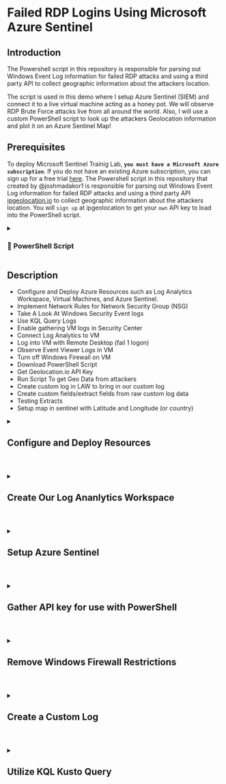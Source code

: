 # Failed RDP Logins Using Microsoft Azure Sentinel

## Introduction
The Powershell script in this repository is responsible for parsing out Windows Event Log information for failed RDP attacks and using a third party API to collect geographic information about the attackers location.

The script is used in this demo where I setup Azure Sentinel (SIEM) and connect it to a live virtual machine acting as a honey pot. We will observe RDP Brute Force attacks live from all around the world. Also, I will use a custom PowerShell script to look up the attackers Geolocation information and plot it on an Azure Sentinel Map!

## Prerequisites

To deploy Microsoft Sentinel Trainig Lab, **`you must have a Microsoft Azure subscription`**. If you do not have an existing Azure subscription, you can sign up for a free trial [here](https://azure.microsoft.com/free/).
The Powershell script in this repository that created by @joshmadakor1 is responsible for parsing out Windows Event Log information for failed RDP attacks and using a third party API [ipgeolocation.io](https://ipgeolocation.io/) to collect geographic information about the attackers location. You will `sign up` at ipgeolocation to get your `own` API key to load into the PowerShell script. 

<details>
 <summary><h3> 📜 PowerShell Script </h3></summary> 
 
```powershell 
# Get API key from here: https://ipgeolocation.io/
$API_KEY      = "d4600b4efdef42b39828f5155041a457"
$LOGFILE_NAME = "failed_rdp.log"
$LOGFILE_PATH = "C:\ProgramData\$($LOGFILE_NAME)"

# This filter will be used to filter failed RDP events from Windows Event Viewer
$XMLFilter = @'
<QueryList> 
   <Query Id="0" Path="Security">
         <Select Path="Security">
              *[System[(EventID='4625')]]
          </Select>
    </Query>
</QueryList> 
'@

<#
    This function creates a bunch of sample log files that will be used to train the
    Extract feature in Log Analytics workspace. If you don't have enough log files to
    "train" it, it will fail to extract certain fields for some reason -_-.
    We can avoid including these fake records on our map by filtering out all logs with
    a destination host of "samplehost"
#>
Function write-Sample-Log() {
    "latitude:47.91542,longitude:-120.60306,destinationhost:samplehost,username:fakeuser,sourcehost:24.16.97.222,state:Washington,country:United States,label:United States - 24.16.97.222,timestamp:2021-10-26 03:28:29" | Out-File $LOGFILE_PATH -Append -Encoding utf8
    "latitude:-22.90906,longitude:-47.06455,destinationhost:samplehost,username:lnwbaq,sourcehost:20.195.228.49,state:Sao Paulo,country:Brazil,label:Brazil - 20.195.228.49,timestamp:2021-10-26 05:46:20" | Out-File $LOGFILE_PATH -Append -Encoding utf8
    "latitude:52.37022,longitude:4.89517,destinationhost:samplehost,username:CSNYDER,sourcehost:89.248.165.74,state:North Holland,country:Netherlands,label:Netherlands - 89.248.165.74,timestamp:2021-10-26 06:12:56" | Out-File $LOGFILE_PATH -Append -Encoding utf8
    "latitude:40.71455,longitude:-74.00714,destinationhost:samplehost,username:ADMINISTRATOR,sourcehost:72.45.247.218,state:New York,country:United States,label:United States - 72.45.247.218,timestamp:2021-10-26 10:44:07" | Out-File $LOGFILE_PATH -Append -Encoding utf8
    "latitude:33.99762,longitude:-6.84737,destinationhost:samplehost,username:AZUREUSER,sourcehost:102.50.242.216,state:Rabat-Salé-Kénitra,country:Morocco,label:Morocco - 102.50.242.216,timestamp:2021-10-26 11:03:13" | Out-File $LOGFILE_PATH -Append -Encoding utf8
    "latitude:-5.32558,longitude:100.28595,destinationhost:samplehost,username:Test,sourcehost:42.1.62.34,state:Penang,country:Malaysia,label:Malaysia - 42.1.62.34,timestamp:2021-10-26 11:04:45" | Out-File $LOGFILE_PATH -Append -Encoding utf8
    "latitude:41.05722,longitude:28.84926,destinationhost:samplehost,username:AZUREUSER,sourcehost:176.235.196.111,state:Istanbul,country:Turkey,label:Turkey - 176.235.196.111,timestamp:2021-10-26 11:50:47" | Out-File $LOGFILE_PATH -Append -Encoding utf8
    "latitude:55.87925,longitude:37.54691,destinationhost:samplehost,username:Test,sourcehost:87.251.67.98,state:null,country:Russia,label:Russia - 87.251.67.98,timestamp:2021-10-26 12:13:45" | Out-File $LOGFILE_PATH -Append -Encoding utf8
    "latitude:52.37018,longitude:4.87324,destinationhost:samplehost,username:AZUREUSER,sourcehost:20.86.161.127,state:North Holland,country:Netherlands,label:Netherlands - 20.86.161.127,timestamp:2021-10-26 12:33:46" | Out-File $LOGFILE_PATH -Append -Encoding utf8
    "latitude:17.49163,longitude:-88.18704,destinationhost:samplehost,username:Test,sourcehost:45.227.254.8,state:null,country:Belize,label:Belize - 45.227.254.8,timestamp:2021-10-26 13:13:25" | Out-File $LOGFILE_PATH -Append -Encoding utf8
    "latitude:-55.88802,longitude:37.65136,destinationhost:samplehost,username:Test,sourcehost:94.232.47.130,state:Central Federal District,country:Russia,label:Russia - 94.232.47.130,timestamp:2021-10-26 14:25:33" | Out-File $LOGFILE_PATH -Append -Encoding utf8
}

# This block of code will create the log file if it doesn't already exist
if ((Test-Path $LOGFILE_PATH) -eq $false) {
    New-Item -ItemType File -Path $LOGFILE_PATH
    write-Sample-Log
}

# Infinite Loop that keeps checking the Event Viewer logs.
while ($true)
{
    
    Start-Sleep -Seconds 1
    # This retrieves events from Windows EVent Viewer based on the filter
    $events = Get-WinEvent -FilterXml $XMLFilter -ErrorAction SilentlyContinue
    if ($Error) {
        #Write-Host "No Failed Logons found. Re-run script when a login has failed."
    }

    # Step through each event collected, get geolocation
    #    for the IP Address, and add new events to the custom log
    foreach ($event in $events) {


        # $event.properties[19] is the source IP address of the failed logon
        # This if-statement will proceed if the IP address exists (>= 5 is arbitrary, just saying if it's not empty)
        if ($event.properties[19].Value.Length -ge 5) {

            # Pick out fields from the event. These will be inserted into our new custom log
            $timestamp = $event.TimeCreated
            $year = $event.TimeCreated.Year

            $month = $event.TimeCreated.Month
            if ("$($event.TimeCreated.Month)".Length -eq 1) {
                $month = "0$($event.TimeCreated.Month)"
            }

            $day = $event.TimeCreated.Day
            if ("$($event.TimeCreated.Day)".Length -eq 1) {
                $day = "0$($event.TimeCreated.Day)"
            }
            
            $hour = $event.TimeCreated.Hour
            if ("$($event.TimeCreated.Hour)".Length -eq 1) {
                $hour = "0$($event.TimeCreated.Hour)"
            }

            $minute = $event.TimeCreated.Minute
            if ("$($event.TimeCreated.Minute)".Length -eq 1) {
                $minute = "0$($event.TimeCreated.Minute)"
            }


            $second = $event.TimeCreated.Second
            if ("$($event.TimeCreated.Second)".Length -eq 1) {
                $second = "0$($event.TimeCreated.Second)"
            }

            $timestamp = "$($year)-$($month)-$($day) $($hour):$($minute):$($second)"
            $eventId = $event.Id
            $destinationHost = $event.MachineName# Workstation Name (Destination)
            $username = $event.properties[5].Value # Account Name (Attempted Logon)
            $sourceHost = $event.properties[11].Value # Workstation Name (Source)
            $sourceIp = $event.properties[19].Value # IP Address
        

            # Get the current contents of the Log file!
            $log_contents = Get-Content -Path $LOGFILE_PATH

            # Do not write to the log file if the log already exists.
            if (-Not ($log_contents -match "$($timestamp)") -or ($log_contents.Length -eq 0)) {
            
                # Announce the gathering of geolocation data and pause for a second as to not rate-limit the API
                #Write-Host "Getting Latitude and Longitude from IP Address and writing to log" -ForegroundColor Yellow -BackgroundColor Black
                Start-Sleep -Seconds 1

                # Make web request to the geolocation API
                # For more info: https://ipgeolocation.io/documentation/ip-geolocation-api.html
                $API_ENDPOINT = "https://api.ipgeolocation.io/ipgeo?apiKey=$($API_KEY)&ip=$($sourceIp)"
                $response = Invoke-WebRequest -UseBasicParsing -Uri $API_ENDPOINT

                # Pull Data from the API response, and store them in variables
                $responseData = $response.Content | ConvertFrom-Json
                $latitude = $responseData.latitude
                $longitude = $responseData.longitude
                $state_prov = $responseData.state_prov
                if ($state_prov -eq "") { $state_prov = "null" }
                $country = $responseData.country_name
                if ($country -eq "") {$country -eq "null"}

                # Write all gathered data to the custom log file. It will look something like this:
                #
                "latitude:$($latitude),longitude:$($longitude),destinationhost:$($destinationHost),username:$($username),sourcehost:$($sourceIp),state:$($state_prov), country:$($country),label:$($country) - $($sourceIp),timestamp:$($timestamp)" | Out-File $LOGFILE_PATH -Append -Encoding utf8

                Write-Host -BackgroundColor Black -ForegroundColor Magenta "latitude:$($latitude),longitude:$($longitude),destinationhost:$($destinationHost),username:$($username),sourcehost:$($sourceIp),state:$($state_prov),label:$($country) - $($sourceIp),timestamp:$($timestamp)"
            }
            else {
                # Entry already exists in custom log file. Do nothing, optionally, remove the # from the line below for output
                # Write-Host "Event already exists in the custom log. Skipping." -ForegroundColor Gray -BackgroundColor Black
            }
        }
    }
}
``` 
 
</details>
 
## Description
- Configure and Deploy Azure Resources such as Log Analytics Workspace, Virtual Machines, and Azure Sentinel.
- Implement Network Rules for Network Security Group (NSG)
- Take A Look At Windows Security Event logs
- Use KQL Query Logs
- Enable gathering VM logs in Security Center
- Connect Log Analytics to VM
- Log into VM with Remote Desktop (fail 1 logon)
- Observe Event Viewer Logs in VM
- Turn off Windows Firewall on VM
- Download PowerShell Script
- Get Geolocation.io API Key
- Run Script To get Geo Data from attackers
- Create custom log in LAW to bring in our custom log
- Create custom fields/extract fields from raw custom log data
- Testing Extracts
- Setup map in sentinel with Latitude and Longitude (or country)
  
<details>
 
 <summary> 
  
 ## Configure and Deploy Resources
  
</summary
We will create a Virtual Machine that will be exposed to the internet where people around world will be able to attack it. Bad actors will try to login to this Virtual Machine once they've discovered that it's now online. While creating the Virtual Machine, we will create a new Resource Group as well.
 
We search `Virtual Machine` at top of the page in Azure, and once the page loads will choose the '`+ Create`' button to begin the first steps of creating the virtual machine.
<p align="center"><img src="https://i.imgur.com/CoIAYPA.png" height="70%" width="70%" alt="Create Virtual Machine"/></p>
 
Here we will choose to create a resource group (naming convention here is the name of the labname-rg). We're also selecting the '`East US`' as our preferred region due to resource cost and availability. After the region is selected, we will select the image of Windows 10 pro and the other settings will continue to be set at default. 
<p align="center"><img src="https://i.imgur.com/nZxgZCr.png" height="70%" width="70%" alt="Enter details for Virtual Machine"/></p>

<p align="center"><img src="https://i.imgur.com/35M9M7U.png" height="70%" width="70%" alt"Enter image user name and password"/></p>

Leave the default settings for the inbound port rules that are found below and be sure to check the box for "I confirm I have an eligible Windows 10/11 license with multi-tenant hosting rights."
 
   >**Note**: There will be a validation error message present if this check box is not selected while creating the virtual machine.
 
<p align="center"><img src="https://i.imgur.com/INNWJ1p.png" height="70%" width="70%" alt="Select license checkbox"/></p>
 
In the Networking portion, we will select to change the NIC Network Security Group (NSG) from Basic to Advanced to adjust the inbound rules of the NSG to allow everything into the Virtual Machine.
 
 <p align="center"><img src="https://i.imgur.com/CK6HXdb.png" height="70%" width="70%" alt="Settings for Networking of VM"/></p>
 
 Now, we'll need to remove (select 3 dots to the right of the page) the current default inbound rules on the virtual machine and will adjust them to rules that are most accepting of all traffic so that it can be found by the bad actors.
 <p align="center"><img src="https://i.imgur.com/8uLMfCn.png" heigh="70%" width="70%" alt="Remove Default Inound Rules"></p>
 
 We will select the `'Add an Inbound Rule'` link option and then make a change to the 'Destination port ranges' to an ' * ' as a wildcard to accept anything. Then, we'll select to change the Priority to 100 and make a name change to your liking (DANGER_ANY_IN). You can now select `'Add'` 
 <p align="center"><img src="https://i.imgur.com/i4dgfhu.png" height="70%" width="70%" alt="Create New NSG"/></p>
 Adjusting the inbound rules will appear as follows:
 <pre>
 <b>Source </b>
 any
 <b>Source port ranges </b> 
 * 
 <b>Destination </b>
 any 
 <b>Service </b>
 custom
 <b>Destination port ranges </b>
 *
 <b>Protocol</b>
 any
 <b>Priority</b>
 100</pre>
 
 The added inbound rule with the changes are now reflected here:
 <p align="center"><img src="https://i.imgur.com/XhQYX8n.png" height="100%" width="100%" alt="Updated NSG Inbound Rules"/></p>
 
We will now press 'OK' to move forward. 
Once these have been looked over, we can now select to `'Review + Create'`
<p align="center"><img src="https://i.imgur.com/9VP2ui7.png" height="70%" width="70%" alt="Review Create Virtual Machine"/></p>
 
Validation of Creation of VM --- This is the final step in creating the virtual Machine (VM) and see that it has been validated with a "Pass" and confirms all the details that have been added to the VM as a summary result. 
 <p align="center"><img src="https://i.imgur.com/6baoa2e.png" height="70%" width="70%" alt="Final State for Creating Virtual Machine"/></p>
 
 Select the Create Button
 <p align="center"><img src="https://i.imgur.com/Wb9Ggus.png" height="70%" width="70%" alt="Select Create Button for VM"/></p>
 
 This is the final confirmation displaying the creation of the Virtual Machine 
 <p align="center"><img src="https://i.imgur.com/fjDO3oV.png" height="70%" width="70%" alt="Deployment of VM"/></p>
 
 </details>  
 
 #
 
 <details>
 <summary>
  
## Create Our Log Ananlytics Workspace 
  
 </summary>  
Now, we are going to create our Log Analytics Workspace to receive or ingest logs from the virtual machine such as windows event logs and our custom logs that has geographic information in order to discover where the attackers are located. Our SIEM will be able to connect to the workspace to be able to display the geo-data on the map that will be created later in the lab. 
 
<p align="center"><img src="https://i.imgur.com/1ExWnBV.png" height="70%" width="70%" alt="Create Log Analytics Workspace"/></p>
 
<p align="center"><img src="https://i.imgur.com/Xq0jqhE.png" height="70%" width="70%" alt="Enter Details for Log Analytics Workspace"/></p>
 

 
Next, you will 'Review + Create' the log analytics workspace
<p align="center"><img src="https://i.imgur.com/zEMPI4D.png" height="70%" width="70%" alt="Review + Create LAW"/></p>

<p align="center"><img src="https://i.imgur.com/Gc4bGCG.png" height="70%" width="70%" alt="Create LaW"/></p>

<p align="center"><img src="https://i.imgur.com/YklC74u.png" height="70%" width="70%" alt="Deployment of LaW"/></p>
 
We can now search for 'Defender for Cloud' at the top of the page so that we can enable the ability to gather logs from the Virtual Machine.  
<p align="center"><img src="https://i.imgur.com/ZS8bpZv.png" height="70%" width="70%" alt="Defender for Cloud"/></p>
 
To do so, we will navigate to 'Environment Settings' then select the log analytics workspace that we created previously that is displayed as a selectable option. We will then, select to turn 'Azure Defender On' and then turn <b>OFF</b> 'SQL Servers on Machine'. Once this is done, you will select to '<b> Save </b>'. 
<p align="center"><img src="https://i.imgur.com/v7SNEGs.png" height="70%" width="70%" alt="Pricing & Settings"/></p>
 
Following this, we will select '`Data Collection`' in the left pane and enable '`All Events`' option under store additional raw data - windows securtity events then choose to '**`Save`**'.
<p align="center"><img src="https://i.imgur.com/lKdP5Ah.png" height="70%" width="70%" alt="Select All Events"/></p>
 
We can now go back to our log analytics workspace to connect our Virtual Machine. Search '`Log Analytics Workspace`' and then scroll down to select the Virtual Machine option. You will choose the VM that we created previously then select the chainlink to '`Connect`' the VM to the log analytics workspace. 
 
<p align="center"><img src="https://i.imgur.com/IdHGvQ4.png" height="70%" width="70%" alt="choose workspace"/></p>
<p align="center"><img src="https://i.imgur.com/9mSAa3S.png" height="70%" width="70%" alt="Select Virtual Machine in List"/></p>
 
 Select the Virtual Machine
<p align="center"><img src="https://i.imgur.com/r9xAInL.png" height="70%" width="70%" alt="select vm"/></p>
 
<p align="center"><img src="https://i.imgur.com/zSpANfP.png" height="70%" width="70%" alt="Connect Virtual Machine"/></p>

 </details> 
 
 # 
 
 <details>
 <summary>
 
## Setup Azure Sentinel
 
 </summary> 
We're going to set up Sentinel now that we can visualize the attack data that will display the details of the attackers location. You will do a quick search for `Sentinel` and then select the `Create` button at the top left or the middle of the screen. Then we will select the log analytics workspace (created earlier) that we want to connect to where all of our logs are. Once it's selected you can press the add button at the bottom of the screen.   
 
<p align="center"><img src="https://i.imgur.com/10d9qnu.png" height="70%" width="70%" alt="Sentinel"/></p>

Select **`Add`** here. 
 
<p align="center"><img src="https://i.imgur.com/FZvnWWI.png" height="70%" width="70%" alt="Add Workspace to Sentinel"/></p>

Now, we can go back to the virtual machine to check and see if it is finished connecting and if so, you will choose the VM to select the public IP address that we will be using to connect via Remote Desktop Connect (RDP)
<p align="center"><img src="https://i.imgur.com/zSGiuVw.png" height="70%" width="70%" alt="Public IP address"/></p>

<p align="center"><img src="https://i.imgur.com/jJw15fb.png" height="70%" width="70%" alt="RDP Login"/></p>

Once you successfully authenticate to the virtual machine and are logged in, search for Event Viewer and open the program.

As you can see there are several types of logs Windows Collects:
Application logs, Security Logs, Setup, System, and Forwarded Events.

<p align="center"> <img src="https://i.imgur.com/5AjVv7E.png" height="70%" width="70%" alt="Event Viewer Search"/></p>

<p align="center"> <img src="https://i.imgur.com/OnglJ9P.png" height="70%" width="70%" alt="Event Viewer"/></p>

Our focus in this lab will be on Windows Security events.

Click “`Security`” and observe the events.

As you can see there are several security events in event viewer. Let’s drill into one of these events.

Here, our focus will be event id **4625** for the failed logins. The details that available in the log that is selected are as follows: 
 
<li>Account name</li>
<li>Account domain</li>
<li>Failure reason</li>
<li>Logon process</li>
<li>Authentication package</li>
<li>Log name</li>
<li>Task</li>
<li>Category</li>
<li>Computer</li>
<li>Keywords</li>
<li>Workstation</li>
<li>Source Network Address (IP address)</li>
<li>And more</ul>
<p align="center"> <img src="https://i.imgur.com/KNq7Tmr.png" height="70%" width="70%" alt="Event Viewer 4625 log"/></p>

</details> 

#

<details>
 
<summary> 

## Gather API key for use with PowerShell
 
</summary>  

We will grab the IP address that is found here in Event Viewer that was from the failed login and use that address with <a href="https://ipgeolocation.io/">ipgeolocation.io</a> to get an accurate IP address lookup. This will allow us to plot ou the different attackers on a map. 
<p align="center"> <img src="https://i.imgur.com/Ophfhxt.png" height="70%" width="70%" alt="IP Geolocation"/></p>
There will be a need to disable the firewall on the VM so that it can respond to ICMP echo request so that the bad actors can discover it on the internet.
To do so, we can do a quick search in the virtual machine for 'wf.msc'.
<p align="center"><img src="https://i.imgur.com/GU9z44I.png" height="70%" width="70%" alt="wf msc. screentshot"/></p>
Select windows defender firewall properties
<p align="center"><img src="https://i.imgur.com/MwBKGvY.png" height="70%" width="70%" alt="windows defender firewall"/></p>

</details> 

#

<details> 
 
 <summary> 
  
## Remove Windows Firewall Restrictions

 </summary>
 
Now, select the domain profile tab > firewall state: <b>off</b>. Follow up by selecting the Private Profile > firewall state: <b>Off</b> and then Public Profile > firewall state: <b>Off</b>.
<p align="center"> <img src="https://i.imgur.com/8nwwdH8.png" height="70%" width="70%" alt="Disable Firewall"/></p>

After you've cycled through each of these, you can now select '`Apply`' then press '`OK`'.

We can go to the VM and open PowerShell ISE and this will be where our script will be loaded.
<p align="center"><img src="https://i.imgur.com/Vq5Tmxf.png" height="70%" width="70%" alt="powershell ise screenshot"/></p>

You can use the powershell script listed above or can be found <a href="https://github.com/joshmadakor1/Sentinel-Lab/blob/main/Custom_Security_Log_Exporter.ps1">here</a> by creating a new file inside PowerShell ISE and can name it Log_Exporter. For this script, you will need your own API Key that you can get by signing up for an account at <a href="https://ipgeolocation.io/signup.html">Sign Up</a>.

Without the API key, you will not be able to get the geo data that allows the location of the bad actors to be shown.
So go to your powershell click '`new script`' at the top left of the window and paste the script provided. Be sure to change the API key to your API key that you received when creating your account on ipgeolocation. 

<p align="center"> <img src="https://i.imgur.com/39362oA.png" height="70%" width="70%" alt="PowerShell File Creation"/></p>

 </details> 
 
 #
 <details> 
 <summary>
  
## Create a Custom Log
  
 </summary> 
The next thing that we'll do is create a custom log. We will go to the log analytics workspace and select '`Custom Log`' then choose to add the custom log. To get the log that has been created from the script, we can go to the virtual machine and the path of C:\ProgramData\ and select 'failed_rdp' file so C:\ProgramData\failed_rdp.log. 
<p align="center"> <img src="https://i.imgur.com/5DnQMZm.png" height="70%" width="70%" alt="failed_rdp file"/></p>

The first few lines that are present in the log file displays sample data that will be used. You will go to '`log analytics workspace`' and then select the workspace that we previously created.
<p align="center"><img src="https://i.imgur.com/KdTjnnL.png" height="70%" width="70%" alt="select workspace"/></p>

After choosing the workspace, you will select `'Custom Log'` on the left pane. 

<p align="center"><img src="https://i.imgur.com/jNp2UCm.png" height="25%" width="25%" alt="select custom log"/></p>

Upon the custom log page, you can select the '`+ Add custom log`' button at the top left or the '`Add custom log`' button in the center of the page (there is no preference).
<p align="center"><img src="https://i.imgur.com/maWRcws.png" height="70%" width="70%" alt="add custom log"/></p>

To get the log file, we will go to our virtual machine and copy the logs that are found in failed_rdp and paste them into notepad on our local computer. You can save it to your desktop so that it can be found easily and this can be named failed_rdp.log as well (for ease of search on the local computer).
<p align="center"><img src="https://i.imgur.com/JEZQeYw.png" height="70%" width="70%" alt="add customer log file"/></p>

This is what we will see that gives you an idea of the sampe logs that we will use later to create a query.
<p align="center"><img src="https://i.imgur.com/Tw1cTik.png" height="70%" width="70%" alt="record delimiter"/></p>

The collection path is where the logs will actually live on the VM and remember that the path was "C:\ProgramData\failed_rdp.log" that we will add here. Be sure that the path is correct or the logs will not be collected correctly. 
<p align="center"><img src="https://i.imgur.com/DqVb7o9.png" height="70%" width="70%" alt="collection path"/></p>

Here we'll create your custom name and a description of what the log will do. An example here could be "Log will gather details about the location and users that failed to login into RDP".
<p align="center"><img src="https://i.imgur.com/AzEEZS9.png" height="70%" width="70%" alt="details for log"/></p>

Review + Create will be the final steps here for the custom log and it gives you an overview of what you've just created in case you want to go back and make adjustments or necessary changes. 
<p align="center"><img src="https://i.imgur.com/hOtyCXB.png" height="70%" width="70%" alt="review + create custom log"/></p>

 </details> 
 
 #
 <details> 
 <summary> 
  
## Utilize KQL Kusto Query
  
 </summary> 
 
Since the custom log has been established, we can go to '`Logs`' on the left pane and we will enter "`FAILED_RDP_WITH_GEO_CL`" in the Kusto Query Language (KQL) field.

A Kusto query is a read-only request to process data and return results. The request is stated in plain text, using a data-flow model that is easy to read, author, and automate. Kusto queries are made of one or more query statements. (learn more [here](https://learn.microsoft.com/en-us/azure/data-explorer/kusto/query/)) 

Here is an example for <b> SecurityEvent</b> of failed log in attempts <b> where</b> the EventID *#4625#* </b>:
```elm
SecurityEvent
| where EventID == 4625
```
 
In the raw data column of the logs, it contains the entire line of each of the custom logs that we created for "FAILED_RDP_WITH_GEO_CL. With the raw data, we will extract certain fields from it so that we can create columns that will be displayed as a result.
<p align="center"><img src="https://i.imgur.com/gqcL9Vv.png" height="70%" width="70%" alt="failed rdp with geo raw column"/></p>


To extract the data, you will select one of the results and expanding it using the caret and then right-click on the raw data. After right-clicking, you select the option of "`extract fields from 'FAILED_RDP_WITH_GEO'.`"
<p align="center"><img src="https://i.imgur.com/MHTUEa1.png" height="70%" width="70%" alt="extract data"/></p>

We will be extracting each of these fields that are found in the raw data. The first field that we will be extracting will be the '`latitude`' field. So we will hightlight the numbers that follow the colon after latitude. Enter the field title name manually and select numeric as the field type. 
<p align="center"><img src="https://i.imgur.com/nVIINal.png" height="70%" width="70%" alt="extract latitude"/></p>

We will continue to do this for each of the fields present in raw data:
<pre>
latitude
longitude
destination host
username 
sourcehost
state
country
timestamp</pre>
After selecting to extract the data for latitude the results will yield the following for the search results and matches. Once you've verified that the search results align with the correct outcome for latitude, you will press the '`Save Extration`' button at the bottom of the page. 
<p align="center"><img src="https://i.imgur.com/vCwgDDs.png" height="70%" width="70%" alt="extract latitude"/></p>

If for some reason, the longitude or another field does not properly hightlight in the search result, click the pencil in the right hand corner then select '`modify this highlight`'. 
<p align="center"><img src="https://i.imgur.com/0cL4EKS.png" height="70%" width="70%" alt="modify hightlight"/></p>

Here we are getting the data for the destinationhost that follow the same steps as before. The destination host will be the virtual machine that we created earlier. 
<p align="center"><img src="https://i.imgur.com/yHWpm2Y.png" height="70%" width="70%" alt="extract destination host"/></p>

The next item that we will extract will be the username for the user that will used to log into the virtual machine. We will see the different user names that are tried in an attempt to log into the virtual machine. 

<p align="center"><img src="https://i.imgur.com/edvt45U.png" height="70%" width="70%" alt="extract username"/></p>
<p align="center"><img src="https://i.imgur.com/FmIHa1s.png" height="70%" width="70%" alt="extrace username search results"/></p>

Sourcehost will be the IP address that was used for the attempted login
<p align="center"><img src="https://i.imgur.com/pQGat9z.png" height="70%" width="70%" alt="extract source host"/></p>
<p align="center"><img src="https://i.imgur.com/CTMfRfI.png" height="70%" width="70%" alt="extract source host search results"/></p>

Next will be the extraction for State/Province
<p align="center"><img src="https://i.imgur.com/MwiL48B.png" height="70%" width="70%" alt="extract state or province"/></p>
<p align="center"><img src="https://i.imgur.com/CCOBbCw.png" height="70%" width="70%" alt="extract state or province search results"/></p>

<p align="center"><img src="https://i.imgur.com/9cP55he.png" height="70%" width="70%" alt="extract country"/></p>
<p align="center"><img src="https://i.imgur.com/yHpWRn6.png" height="70%" width="70%" alt="extract country search results"/></p>

<p align="center"><img src="https://i.imgur.com/o3y1bp6.png" height="70%" width="70%" alt="exact label"/></p>
<p align="center"><img src="https://i.imgur.com/SoMKdTV.png" height="70%" width="70%" alt="extract label search results"/></p>

<p align="center"><img src="https://i.imgur.com/yFQvXS0.png" height="70%" width="70%" alt="exact timestamp"/></p>
<p align="center"><img src="https://i.imgur.com/QdO2DJ8.png" height="70%" width="70%" alt="extract timestamp search results"/></p>

If we are to go back to sentinel, we can see an overview of the events that have happened to the virtual machine and can be found below:
<p align="center"><img src="https://i.imgur.com/Hu98jqG.png" height="70%" width="70%" alt="exact timestamp"/></p>

Now we will set up our geo map in our workbook. 
<p align="center"><img src="https://i.imgur.com/C2LTEA9.png" height="70%" width="70%" alt="sentinel workbooks select"/></p>

Select the `+ Add workbook` button new the top of the page

<p align="center"><img src="https://i.imgur.com/xNVaojA.png" height="70%" width="70%" alt="add workbook"/></p>

After the workbook loads, you will select the `Edit` button and remove each of the widgets that are pre-loaded queries as we will be adding our own. 

<p align="center"><img src="https://i.imgur.com/3ZAPODj.png" height="70%" width="70%" alt="add workbook"/></p>

Select the '`+Add`' button and then select to '`Add Query`'. 

<p align="center"><img src="https://i.imgur.com/GvTpvUH.png" height="70%" width="70%" alt="add query"/></p>

We will add the following query that reflects what we have created from the raw data of the logs:

```kql
FAILED_RDP_WITH_GEO_CL | summarize event_count=count() by sourcehost_CF, latitude_CF, longitude_CF, country_CF, label_CF, destinationhost_CF
| where destinationhost_CF != "samplehost"
| where sourcehost_CF != ""
```

## Create Workbook to Provide Map Visualization
<p align="center"><img src="https://i.imgur.com/eyXFcVn.png" height="70%" width="70%" alt="change visualization to map"/>
</p>

You will apply the following to the Map Settings:
<pre>
<h2>Layout Settings</h2>
<b>Location Info using</b>
Latitude/Longitude
<b>Latitude</b>
latitude_CF
<b>Longitude</b>
longitude_CF
<b>Size by</b>
event_count
<b>Aggregation for location</b>
Sum of Value
<b>Minimum region size</b>
20
<b>Maximum region size</b>
70
<b>Default region size</b>
10
<b>Minimum value</b>
(auto)
<b>Maximum value</b>
(auto)
<b>Opacity of items on Map</b>
0.7
<h2>Color Settings</h2>

<b>Coloring Type</b>
Heatmap
<b>Color by</b>
latitude_CF
<b>Aggregation for color</b>
Sum of value
<b>Color palette</b>
Green to Red
<b>Minimum value</b>
(auto)
<b>Maximum value</b>
(auto)
<h2>Metric Settings</h2>
<b>Matric Label</b>
label_CF
<b>Matric Value</b>
event_count
<b>Create 'Others' group after</b>
10
</pre>
Then we will save the map settings that we have put in place
<p align="center">
<img src="https://i.imgur.com/y4i26f3.png" height="70%" width="70%" alt="save map settings"/>
</p>

Finally, this is our last image of more countries deciding to join in on the fun of attempting to access our virtual machine in about a span of 18 hours. 
<p align="center">
<img src="https://i.imgur.com/Ia7U0yS.png" height="70%" width="70%" alt="last image for map attack"/>
</p>

`That's that end of the lab, be sure to delete the resource group that was created if you are done and it no longer has use.`

